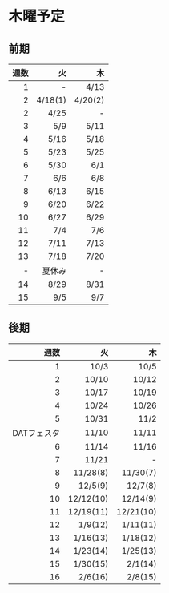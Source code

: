 # 木曜予定

## 前期

|週数|火|木|
|-:|-:|-:|
|1|-|4/13|
|2|4/18(1)|4/20(2)|
|2|4/25|-|
|3|5/9|5/11|
|4|5/16|5/18|
|5|5/23|5/25|
|6|5/30|6/1|
|7|6/6|6/8|
|8|6/13|6/15|
|9|6/20|6/22|
|10|6/27|6/29|
|11|7/4|7/6|
|12|7/11|7/13|
|13|7/18|7/20|
|-|夏休み|-|
|14|8/29|8/31|
|15|9/5|9/7|

## 後期

|週数|火|木|
|-:|-:|-:|
|1|10/3|10/5|
|2|10/10|10/12|
|3|10/17|10/19|
|4|10/24|10/26|
|5|10/31|11/2|
|DATフェスタ|11/10|11/11|
|6|11/14|11/16|
|7|11/21|-|
|8|11/28(8)|11/30(7)|
|9|12/5(9)|12/7(8)|
|10|12/12(10)|12/14(9)|
|11|12/19(11)|12/21(10)|
|12|1/9(12)|1/11(11)|
|13|1/16(13)|1/18(12)|
|14|1/23(14)|1/25(13)|
|15|1/30(15)|2/1(14)|
|16|2/6(16)|2/8(15)|

